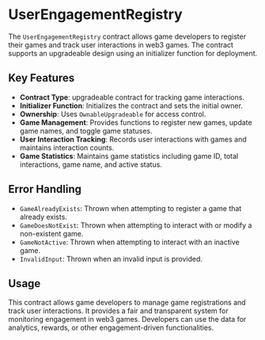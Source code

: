 # UserEngagementRegistry

The `UserEngagementRegistry` contract allows game developers to register their games and track user interactions in web3 games. The contract supports an upgradeable design using an initializer function for deployment.

## Key Features

- **Contract Type**: upgradeable contract for tracking game interactions.
- **Initializer Function**: Initializes the contract and sets the initial owner.
- **Ownership**: Uses `OwnableUpgradeable` for access control.
- **Game Management**: Provides functions to register new games, update game names, and toggle game statuses.
- **User Interaction Tracking**: Records user interactions with games and maintains interaction counts.
- **Game Statistics**: Maintains game statistics including game ID, total interactions, game name, and active status.

## Error Handling

- `GameAlreadyExists`: Thrown when attempting to register a game that already exists.
- `GameDoesNotExist`: Thrown when attempting to interact with or modify a non-existent game.
- `GameNotActive`: Thrown when attempting to interact with an inactive game.
- `InvalidInput`: Thrown when an invalid input is provided.

## Usage

This contract allows game developers to manage game registrations and track user interactions. It provides a fair and transparent system for monitoring engagement in web3 games. Developers can use the data for analytics, rewards, or other engagement-driven functionalities.
